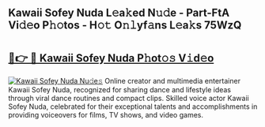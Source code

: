 ## Kawaii Sofey Nuda L𝚎a𝚔ed N𝚞𝚍e - Part-FtA Vi𝚍𝚎o P𝚑𝚘tos - H𝚘𝚝 O𝚗𝚕yf𝚊ns L𝚎a𝚔s 75WzQ

# <h2><a href="http://kf5r5lk.oniu.top/?m=Kawaii+Sofey+Nuda">🔗👉 🔴 Kawaii Sofey Nuda P𝚑ot𝚘𝚜 V𝚒d𝚎o</a></h2>

[![Kawaii Sofey Nuda Nu𝚍e𝚜](https://i.imgur.com/0qMVB7G.gif)](http://kf5r5lk.oniu.top/?m=Kawaii+Sofey+Nuda)
Online creator and multimedia entertainer Kawaii Sofey Nuda, recognized for sharing dance and lifestyle ideas through viral dance routines and compact clips. Skilled voice actor Kawaii Sofey Nuda, celebrated for their exceptional talents and accomplishments in providing voiceovers for films, TV shows, and video games.  
